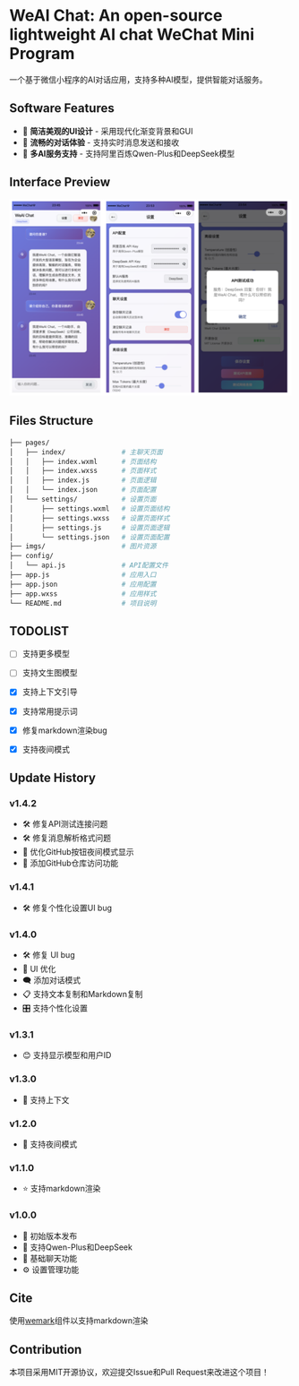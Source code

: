 # WeAI Chat: An open-source lightweight AI chat WeChat Mini Program

一个基于微信小程序的AI对话应用，支持多种AI模型，提供智能对话服务。

## Software Features

- 🎨 **简洁美观的UI设计** - 采用现代化渐变背景和GUI
- 💬 **流畅的对话体验** - 支持实时消息发送和接收
- 🤖 **多AI服务支持** - 支持阿里百炼Qwen-Plus和DeepSeek模型

## Interface Preview

![Software Preview in Huawei Mate 60 Pro](imgs/cover.jpg)

## Files Structure

```zsh
├── pages/
│   ├── index/              # 主聊天页面
│   │   ├── index.wxml      # 页面结构
│   │   ├── index.wxss      # 页面样式
│   │   ├── index.js        # 页面逻辑
│   │   └── index.json      # 页面配置
│   └── settings/           # 设置页面
│       ├── settings.wxml   # 设置页面结构
│       ├── settings.wxss   # 设置页面样式
│       ├── settings.js     # 设置页面逻辑
│       └── settings.json   # 设置页面配置
├── imgs/                   # 图片资源
├── config/
│   └── api.js              # API配置文件
├── app.js                  # 应用入口
├── app.json                # 应用配置
├── app.wxss                # 应用样式
└── README.md               # 项目说明
```

## TODOLIST

- [ ] 支持更多模型

- [ ] 支持文生图模型

- [x] 支持上下文引导

- [x] 支持常用提示词

- [x] 修复markdown渲染bug

- [x] 支持夜间模式

## Update History

### v1.4.2

* 🛠️ 修复API测试连接问题
* 🛠️ 修复消息解析格式问题
* 🎨 优化GitHub按钮夜间模式显示
* 🔗 添加GitHub仓库访问功能

### v1.4.1

- 🛠️ 修复个性化设置UI bug

### v1.4.0

- 🛠️ 修复 UI bug  
- 🎨 UI 优化  
- 🗨️ 添加对话模式  
- 📋 支持文本复制和Markdown复制  
- 🎛️ 支持个性化设置

### v1.3.1

- 😊 支持显示模型和用户ID

### v1.3.0

- 💬 支持上下文

### v1.2.0

- 🌃 支持夜间模式

### v1.1.0

- ⭐️ 支持markdown渲染

### v1.0.0

- 🎉 初始版本发布
- 🤖 支持Qwen-Plus和DeepSeek
- 💬 基础聊天功能
- ⚙️ 设置管理功能

## Cite

使用[wemark](https://github.com/TooBug/wemark)组件以支持markdown渲染

## Contribution

本项目采用MIT开源协议，欢迎提交Issue和Pull Request来改进这个项目！ 

